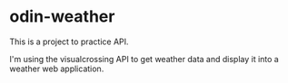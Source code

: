 # odin-weather
This is a project to practice API. 

I'm using the visualcrossing API to get weather data and display it into a weather web application. 
